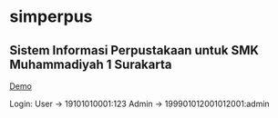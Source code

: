 # simperpus
## Sistem Informasi Perpustakaan untuk SMK Muhammadiyah 1 Surakarta

[Demo](https://simperpus-smkmuh1solo.000webhostapp.com/ "Lihat Demo")

Login:
User -> 19101010001:123
Admin -> 199901012001012001:admin

